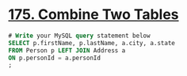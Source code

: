 
# [175. Combine Two Tables](https://leetcode.com/problems/combine-two-tables/)

```sql
# Write your MySQL query statement below
SELECT p.firstName, p.lastName, a.city, a.state
FROM Person p LEFT JOIN Address a
ON p.personId = a.personId
;
```
